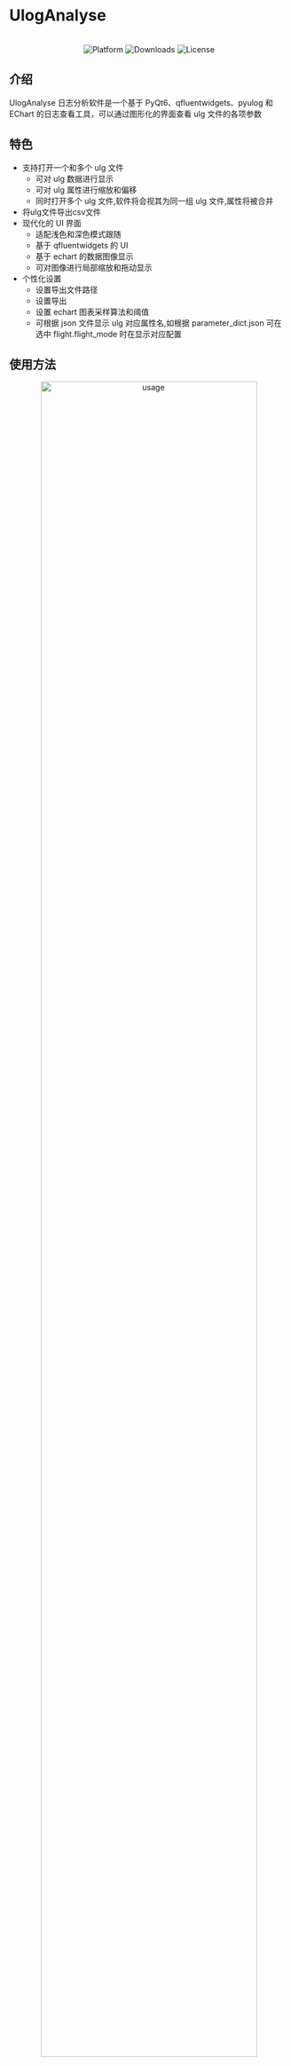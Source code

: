 <p align="center">
    <h1>UlogAnalyse</h1>
    <br>
    <div align="center">
        <img src="https://img.shields.io/badge/platform-Windows%20%7C%20macOS%20%7C%20Linux-1082C3" alt="Platform">
        <img src="https://img.shields.io/github/downloads/nichijoux/UlogAnalyse/total?color=1082C3" alt="Downloads">
        <img src="https://img.shields.io/github/license/nichijoux/UlogAnalyse?color=1082C3" alt="License">
    </div>
</p>

## 介绍

UlogAnalyse 日志分析软件是一个基于 PyQt6、qfluentwidgets、pyulog 和 EChart 的日志查看工具，可以通过图形化的界面查看 ulg 文件的各项参数

## 特色

- 支持打开一个和多个 ulg 文件
  - 可对 ulg 数据进行显示
  - 可对 ulg 属性进行缩放和偏移
  - 同时打开多个 ulg 文件,软件将会视其为同一组 ulg 文件,属性将被合并
- 将ulg文件导出csv文件
- 现代化的 UI 界面
  - 适配浅色和深色模式跟随
  - 基于 qfluentwidgets 的 UI
  - 基于 echart 的数据图像显示
  - 可对图像进行局部缩放和拖动显示
- 个性化设置
  - 设置导出文件路径
  - 设置导出
  - 设置 echart 图表采样算法和阈值
  - 可根据 json 文件显示 ulg 对应属性名,如根据 parameter_dict.json 可在选中 flight.flight_mode 时在显示对应配置

## 使用方法

<p align="center">
    <img src="images/usage.gif" width=88% alt="usage">
</p>

1. 点击打开日志按钮，选择一个或一组 ulg 文件
2. 点击左侧属性列表，选择日志所拥有的属性
3. 可对属性值进行缩放
4. 查看右边图表

## 反馈

如需要更多功能支持，请在 Issues 中提出，酌情添加

如遇到程序错误，请在 Issues 中详细描述，并告知所用操作系统（Windows 11 or macOS 14.2）

## 致谢

[[pyulog]](https://github.com/PX4/pyulog) ulog 日志解析的 python 库

[[Ghost-Downloader-3]](https://github.com/XiaoYouChR/Ghost-Downloader-3/tree/main) 参考了其部分实现代码

[[bangumi-renamer]](https://github.com/nuthx/bangumi-renamer) 参考了其部分代码和构建脚本

## 免责

本项目代码仅供学习交流，不得用于商业用途，若侵权请联系
